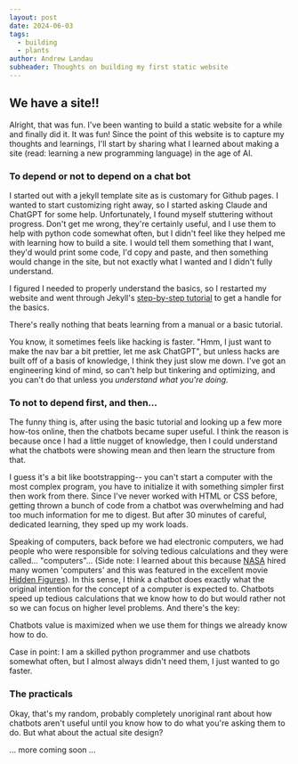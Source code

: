 ```yaml
---
layout: post
date: 2024-06-03
tags:
  - building
  - plants
author: Andrew Landau
subheader: Thoughts on building my first static website
---
```


## We have a site!!

Alright, that was fun. I've been wanting to build a static website for a while and finally did it. It was fun! Since the point of this website is to capture my thoughts and learnings, I'll start by sharing what I learned about making a site (read: learning a new programming language) in the age of AI. 

### To depend or not to depend on a chat bot
I started out with a jekyll template site as is customary for Github pages. I wanted to start customizing right away, so I started asking Claude and ChatGPT for some help. Unfortunately, I found myself stuttering without progress. Don't get me wrong, they're certainly useful, and I use them to help with python code somewhat often, but I didn't feel like they helped me with learning how to build a site. I would tell them something that I want, they'd would print some code, I'd copy and paste, and then something would change in the site, but not exactly what I wanted and I didn't fully understand. 

I figured I needed to properly understand the basics, so I restarted my website and went through Jekyll's [step-by-step tutorial](https://jekyllrb.com/docs/step-by-step/01-setup/) to get a handle for the basics. 

<div class="text-highlight">
There's really nothing that beats learning from a manual or a basic tutorial. 
</div>

You know, it sometimes feels like hacking is faster. "Hmm, I just want to make the nav bar a bit prettier, let me ask ChatGPT", but unless hacks are built off of a basis of knowledge, I think they just slow me down. I've got an engineering kind of mind, so can't help but tinkering and optimizing, and you can't do that unless you _understand what you're doing._ 

### To not to depend first, and then...
The funny thing is, after using the basic tutorial and looking up a few more how-tos online, then the chatbots became super useful. I think the reason is because once I had a little nugget of knowledge, then I could understand what the chatbots were showing mean and then learn the structure from that. 

I guess it's a bit like bootstrapping-- you can't start a computer with the most complex program, you have to initialize it with something simpler first then work from there. Since I've never worked with HTML or CSS before, getting thrown a bunch of code from a chatbot was overwhelming and had too much information for me to digest. But after 30 minutes of careful, dedicated learning, they sped up my work loads. 

Speaking of computers, back before we had electronic computers, we had people who were responsible for solving tedious calculations and they were called... "computers"... (Side note: I learned about this because [NASA](https://www.nasa.gov/image-article/computer-conducts-data-analysis/) hired many women 'computers' and this was featured in the excellent movie [Hidden Figures](https://en.wikipedia.org/wiki/Hidden_Figures)). In this sense, I think a chatbot does exactly what the original intention for the concept of a computer is expected to. Chatbots speed up tedious calculations that we know how to do but would rather not so we can focus on higher level problems. And there's the key: 

<div class="text-highlight">
Chatbots value is maximized when we use them for things we already know how to do.
</div>

Case in point: I am a skilled python programmer and use chatbots somewhat often, but I almost always didn't need them, I just wanted to go faster. 

### The practicals
Okay, that's my random, probably completely unoriginal rant about how chatbots aren't useful until you know how to do what you're asking them to do. But what about the actual site design? 

... more coming soon ...